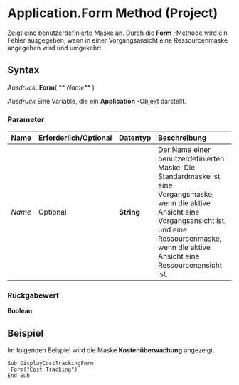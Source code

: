 
# Application.Form Method (Project)

Zeigt eine benutzerdefinierte Maske an. Durch die  **Form** -Methode wird ein Fehler ausgegeben, wenn in einer Vorgangsansicht eine Ressourcenmaske angegeben wird und umgekehrt.


## Syntax

 _Ausdruck_. **Form**( ** _Name_** )

 _Ausdruck_ Eine Variable, die ein **Application** -Objekt darstellt.


### Parameter



|**Name**|**Erforderlich/Optional**|**Datentyp**|**Beschreibung**|
|:-----|:-----|:-----|:-----|
| _Name_|Optional|**String**|Der Name einer benutzerdefinierten Maske. Die Standardmaske ist eine Vorgangsmaske, wenn die aktive Ansicht eine Vorgangsansicht ist, und eine Ressourcenmaske, wenn die aktive Ansicht eine Ressourcenansicht ist.|

### Rückgabewert

 **Boolean**


## Beispiel

Im folgenden Beispiel wird die Maske  **Kostenüberwachung** angezeigt.


```
Sub DisplayCostTrackingForm 
 Form("Cost Tracking") 
End Sub
```

